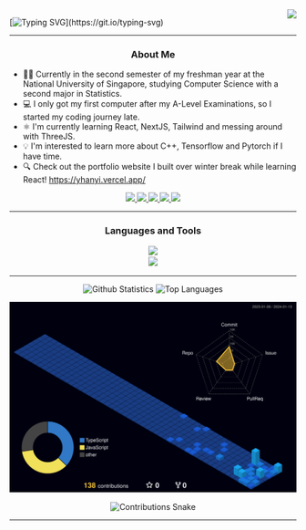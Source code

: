 <img align="right" src="https://visitor-badge.laobi.icu/badge?page_id=yhanyi.yhanyi" />

[![Typing SVG](https://readme-typing-svg.demolab.com?font=JetBrains+Mono&size=30&duration=2500&pause=1000&vCenter=true&random=false&width=435&lines=Hello!+%F0%9F%91%8B;I'm+Yeoh+Han+Yi.)](https://git.io/typing-svg)

<hr/>

<h3 align="center">About Me</h3>

- 👨‍💻 Currently in the second semester of my freshman year at the National University of Singapore, studying Computer Science with a second major in Statistics.
- 💻 I only got my first computer after my A-Level Examinations, so I started my coding journey late.
- ⚛️ I'm currently learning React, NextJS, Tailwind and messing around with ThreeJS.
- 💡 I'm interested to learn more about C++, Tensorflow and Pytorch if I have time.
- 🔍 Check out the portfolio website I built over winter break while learning React! https://yhanyi.vercel.app/

<div align="center">
    <a href="mailto:yeohhanyi0916@gmail.com">
        <img src="https://img.shields.io/badge/Gmail-FF5722?style=for-the-badge&logo=gmail&logoColor=black" />
    </a>
    <a href="https://www.linkedin.com/in/yeoh-han-yi/" target="_blank">
        <img src="https://img.shields.io/badge/LinkedIn-0077B5?style=for-the-badge&logo=linkedin&logoColor=white" target="_blank" />
    </a>
    <a href="https://github.com/yhanyi" target="_blank">
        <img src="https://img.shields.io/badge/Github-333333?style=for-the-badge&logo=github&logoColor=white" target="_blank" />
    </a>
    <a href="https://www.kaggle.com/yeohhanyi" target="_blank">
        <img src="https://img.shields.io/badge/Kaggle-333333?style=for-the-badge&logo=kaggle&logoColor=blue" target="_blank" />
    </a>
    <a href="https://yhanyi.vercel.app" target="_blank">
        <img src="https://img.shields.io/badge/Website-00FFFF?style=for-the-badge&logo=react&logoColor=black" target="_blank" />
    </a>
</div>

<hr/>

<h3 align="center">Languages and Tools</h3>

<div align="center">
    <a href="https://skillicons.dev">
        <img src="https://skillicons.dev/icons?i=python,java,javascript,typescript,react,nextjs,threejs,c,cpp"><br>
        <img src="https://skillicons.dev/icons?i=html,css,tailwind,r,pytorch,tensorflow,vscode,vim,latex">
    </a>
</div>

<hr/>

<div align="center">
    <img height=160 src="https://github-readme-stats.vercel.app/api?username=yhanyi&count_private=true&show_icons=true&theme=tokyonight&border_radius=10" alt="Github Statistics" />
    <img height=160 src="https://github-readme-stats.vercel.app/api/top-langs/?username=yhanyi&layout=compact&langs_count=8&theme=tokyonight&border_radius=10&size_weight=0.5&count_weight=0.5&" alt="Top Languages" />
</div>

![](./profile-3d-contrib/profile-night-view.svg)

<div align="center">
    <img alt="Contributions Snake" src="https://raw.githubusercontent.com/yhanyi/yhanyi/output/github-contribution-grid-snake.svg" />
</div>

<hr/>
